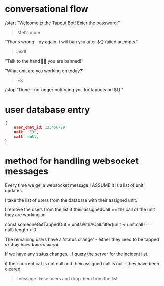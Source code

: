 # conversational flow

/start
"Welcome to the Tapout Bot! Enter the password:"
>Mel's mom

"That's wrong - try again.  I will ban you after ${} failed attempts."
>asdf

"Talk to the hand ✋🏻 you are banned!"


"What unit are you working on today?"
>E3

/stop
"Done - no longer notifyting you for tapouts on ${}."

# user database entry

```json
{
    user_chat_id: 123456789,
    unit: "E3",
    call: null,
}
```

# method for handling websocket messages

Every time we get a websocket message I ASSUME it is a list of unit updates.

I take the list of users from the database with their assigned unit.

I remove the users from the list if their assignedCall == the call of the unit they are working on.

const someoneGotTappedOut = unitsWithACall.filter(unit => unit.call !== null).length > 0

The remaining users have a 'status change' - either they need to be tapped or they have been cleared.

If we have any status changes... I query the server for the incident list.

if their current call is not null and their assigned call is null - they have been cleared.
> message these users and drop them from the list
